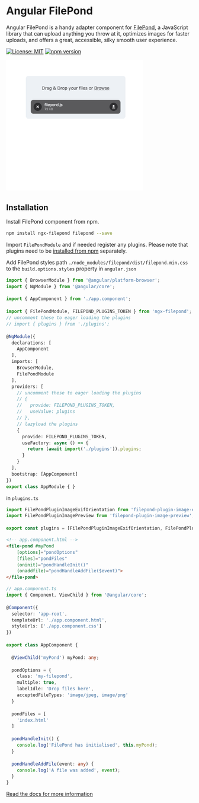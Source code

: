 # Angular FilePond

Angular FilePond is a handy adapter component for [FilePond](https://github.com/pqina/filepond), a JavaScript library that can upload anything you throw at it, optimizes images for faster uploads, and offers a great, accessible, silky smooth user experience.

[![License: MIT](https://img.shields.io/badge/license-MIT-blue.svg)](https://github.com/pqina/ngx-filepond/blob/master/LICENSE)
[![npm version](https://badge.fury.io/js/ngx-filepond.svg)](https://www.npmjs.com/package/ngx-filepond)

<img src="https://github.com/pqina/filepond-github-assets/blob/master/filepond-animation-01.gif?raw=true" width="370" alt=""/>

## Installation

Install FilePond component from npm.

```bash
npm install ngx-filepond filepond --save
```

Import `FilePondModule` and if needed register any plugins. Please note that plugins need to be [installed from npm](https://pqina.nl/filepond/docs/patterns/plugins/introduction/#installing-plugins) separately.

Add FilePond styles path `./node_modules/filepond/dist/filepond.min.css` to the `build.options.styles` property in `angular.json`


```typescript
import { BrowserModule } from '@angular/platform-browser';
import { NgModule } from '@angular/core';

import { AppComponent } from './app.component';

import { FilePondModule, FILEPOND_PLUGINS_TOKEN } from 'ngx-filepond';
// uncomment these to eager loading the plugins
// import { plugins } from './plugins';

@NgModule({
  declarations: [
    AppComponent
  ],
  imports: [
    BrowserModule,
    FilePondModule
  ],
  providers: [
    // uncomment these to eager loading the plugins
    // {
    //   provide: FILEPOND_PLUGINS_TOKEN,
    //   useValue: plugins
    // },
    // lazyload the plugins
    {
      provide: FILEPOND_PLUGINS_TOKEN,
      useFactory: async () => {
        return (await import('./plugins')).plugins;
      }
    }
  ],
  bootstrap: [AppComponent]
})
export class AppModule { }
```

in `plugins.ts`
```typescript
import FilePondPluginImageExifOrientation from 'filepond-plugin-image-exif-orientation';
import FilePondPluginImagePreview from 'filepond-plugin-image-preview';

export const plugins = [FilePondPluginImageExifOrientation, FilePondPluginImagePreview];
```

```html
<!-- app.component.html -->
<file-pond #myPond 
    [options]="pondOptions" 
    [files]="pondFiles"
    (oninit)="pondHandleInit()"
    (onaddfile)="pondHandleAddFile($event)">
</file-pond>
```

```ts
// app.component.ts
import { Component, ViewChild } from '@angular/core';

@Component({
  selector: 'app-root',
  templateUrl: './app.component.html',
  styleUrls: ['./app.component.css']
})

export class AppComponent {

  @ViewChild('myPond') myPond: any;

  pondOptions = {
    class: 'my-filepond',
    multiple: true,
    labelIdle: 'Drop files here',
    acceptedFileTypes: 'image/jpeg, image/png'
  }

  pondFiles = [
    'index.html'
  ]

  pondHandleInit() {
    console.log('FilePond has initialised', this.myPond);
  }

  pondHandleAddFile(event: any) {
    console.log('A file was added', event);
  }
}
```

[Read the docs for more information](https://pqina.nl/filepond/docs/patterns/frameworks/angular/)
